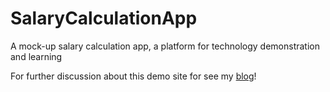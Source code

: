 SalaryCalculationApp
====================

A mock-up salary calculation app, a platform for technology demonstration and learning

For further discussion about this demo site for see my <a href="http://allthingsarchitectural.wordpress.com">blog</a>!
